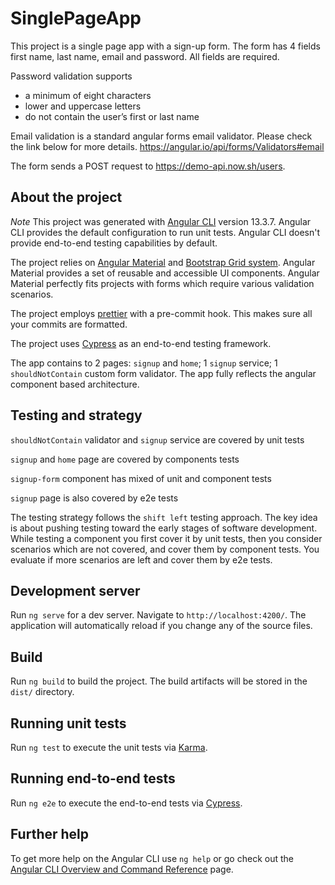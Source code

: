 # SinglePageApp

This project is a single page app with a sign-up form. The form has 4 fields first name, last name, email and password. All fields are required.

Password validation supports

- a minimum of eight characters
- lower and uppercase letters
- do not contain the user’s first or last name

Email validation is a standard angular forms email validator. Please check the link below for more details.
https://angular.io/api/forms/Validators#email

The form sends a POST request to https://demo-api.now.sh/users.

## About the project

_Note_ This project was generated with [Angular CLI](https://github.com/angular/angular-cli) version 13.3.7.
Angular CLI provides the default configuration to run unit tests. Angular CLI doesn't provide end-to-end testing capabilities by default.

The project relies on [Angular Material](https://material.angular.io/) and [Bootstrap Grid system](https://getbootstrap.com/). Angular Material provides a set of reusable and accessible UI components. Angular Material perfectly fits projects with forms which require various validation scenarios.

The project employs [prettier](https://prettier.io/docs/en/install.html) with a pre-commit hook. This makes sure all your commits are formatted.

The project uses [Cypress](https://www.cypress.io/) as an end-to-end testing framework.

The app contains to 2 pages: `signup` and `home`; 1 `signup` service; 1 `shouldNotContain` custom form validator. The app fully reflects the angular component based architecture.

## Testing and strategy

`shouldNotContain` validator and `signup` service are covered by unit tests

`signup` and `home` page are covered by components tests

`signup-form` component has mixed of unit and component tests

`signup` page is also covered by e2e tests

The testing strategy follows the `shift left` testing approach. The key idea is about pushing testing toward the early stages of software development. While testing a component you first cover it by unit tests, then you consider scenarios which are not covered, and cover them by component tests. You evaluate if more scenarios are left and cover them by e2e tests.

## Development server

Run `ng serve` for a dev server. Navigate to `http://localhost:4200/`. The application will automatically reload if you change any of the source files.

## Build

Run `ng build` to build the project. The build artifacts will be stored in the `dist/` directory.

## Running unit tests

Run `ng test` to execute the unit tests via [Karma](https://karma-runner.github.io).

## Running end-to-end tests

Run `ng e2e` to execute the end-to-end tests via [Cypress](https://www.cypress.io/).

## Further help

To get more help on the Angular CLI use `ng help` or go check out the [Angular CLI Overview and Command Reference](https://angular.io/cli) page.
